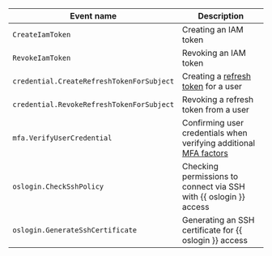 Event name | Description
--- | ---
`CreateIamToken` | Creating an IAM token
`RevokeIamToken` | Revoking an IAM token
`credential.CreateRefreshTokenForSubject` | Creating a [refresh token](../../../iam/concepts/authorization/refresh-token.md) for a user
`credential.RevokeRefreshTokenForSubject` | Revoking a refresh token from a user
`mfa.VerifyUserCredential` | Confirming user credentials when verifying additional [MFA factors](../../../organization/concepts/mfa.md)
`oslogin.CheckSshPolicy` | Checking permissions to connect via SSH with {{ oslogin }} access
`oslogin.GenerateSshCertificate` | Generating an SSH certificate for {{ oslogin }} access